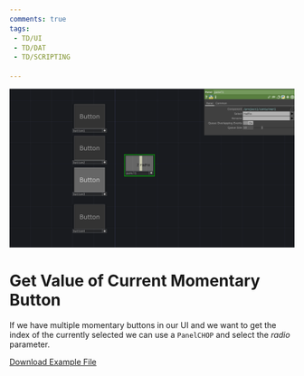 ```yaml
---
comments: true
tags:
 - TD/UI
 - TD/DAT
 - TD/SCRIPTING

---
```


![Get Value of Current Momentary Button Img](../img/GetValCurrentMomentaryBtn.png)

# Get Value of Current Momentary Button
If we have multiple momentary buttons in our UI and we want to get the index of the currently selected we can use a `PanelCHOP` and select the *radio* parameter.

[Download Example File](../files/MomemtaryBtnVal.tox)